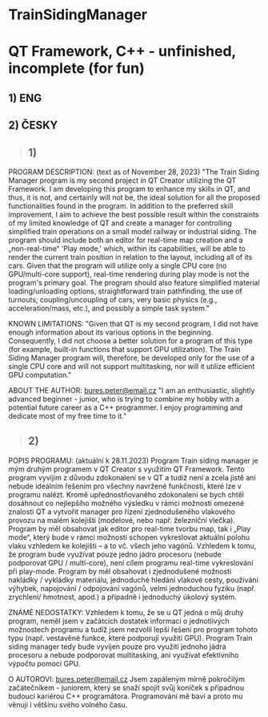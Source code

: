# TrainSidingManager
# QT Framework, C++ - unfinished, incomplete (for fun)

## 1) ENG
## 2) ČESKY

> ## 1)
PROGRAM DESCRIPTION:
(text as of November 28, 2023)
"The Train Siding Manager program is my second project in QT Creator utilizing the QT Framework. 
I am developing this program to enhance my skills in QT, and thus, it is not, and certainly will not be, 
the ideal solution for all the proposed functionalities found in the program. In addition to the preferred skill improvement, 
I aim to achieve the best possible result within the constraints of my limited knowledge of QT and create a manager for controlling simplified
train operations on a small model railway or industrial siding. The program should include both an editor for real-time map creation
and a „non-real-time“ 'Play mode,' which, within its capabilities, will be able to render the current train position in relation to the layout, 
including all of its cars. Given that the program will utilize only a single CPU core (no GPU/multi-core support), 
real-time rendering during play mode is not the program's primary goal. The program should also feature simplified material loading/unloading options, 
straightforward train pathfinding, the use of turnouts, coupling/uncoupling of cars, very basic physics (e.g., acceleration/mass, etc.), 
and possibly a simple task system."

KNOWN LIMITATIONS:
"Given that QT is my second program, I did not have enough information about its various options in the beginning. Consequently, 
I did not choose a better solution for a program of this type (for example, built-in functions that support GPU utilization). 
The Train Siding Manager program will, therefore, be developed only for the use of a single CPU core and will not support multitasking, 
nor will it utilize efficient GPU computation."

ABOUT THE AUTHOR:
bures.peter@email.cz
"I am an enthusiastic, slightly advanced beginner - junior, who is trying to combine my hobby with a potential future career as a C++ programmer. 
I enjoy programming and dedicate most of my free time to it."

> ## 2)
POPIS PROGRAMU:
(aktuální k 28.11.2023) 
Program Train siding manager je mým druhým programem v QT Creator s využitím QT Framework. Tento program vyvíjím z důvodu zdokonalení se v QT 
a tudíž není a zcela jistě ani nebude ideálním řešením pro všechny navržené funkčnosti, které lze v programu nalézt. 
Kromě upřednostňovaného zdokonalení se bych chtěl dosáhnout co nejlepšího možného výsledku v rámci možností omezené znalosti QT a vytvořit manager 
pro řízení zjednodušeného vlakového provozu na malém kolejišti (modelové, nebo např. železniční vlečka). Program by měl obsahovat jak editor 
pro real-time tvorbu map, tak i „Play mode“, který bude v rámci možností schopen vykreslovat aktuální polohu vlaku vzhledem 
ke kolejišti – a to vč. všech jeho vagónů. Vzhledem k tomu, že program bude využívat pouze jedno jádro procesoru (nebude podporovat GPU / multi-core), 
není cílem programu real-time vykreslování při play-mode. Program by měl obsahovat i zjednodušené možnosti nakládky / vykládky materiálu, 
jednoduché hledání vlakové cesty, používání výhybek, napojování / odpojování vagónů, velmi jednoduchou fyziku (např. zrychlení/ hmotnost, apod.) a případně 
i jednoduchý úkolový systém. 

ZNÁMÉ NEDOSTATKY:
Vzhledem k tomu, že se u QT jedná o můj druhý program, neměl jsem v začátcích dostatek informací o jednotlivých možnostech programu 
a tudíž jsem nezvolil lepší řešení pro program tohoto typu (např. vestavěné funkce, které podporují využití GPU). 
Program Train siding manager tedy bude vyvíjen pouze pro využití jednoho jádra procesoru a nebude podporovat multitasking, 
ani využívat efektivního výpočtu pomocí GPU.

O AUTOROVI:
bures.peter@email.cz
Jsem zapáleným mírně pokročilým začátečníkem - juniorem, který se snaží spojit svůj koníček s případnou budoucí kariérou C++ programátora. 
Programování mě baví a proto mu věnuji i většinu svého volného času. 

